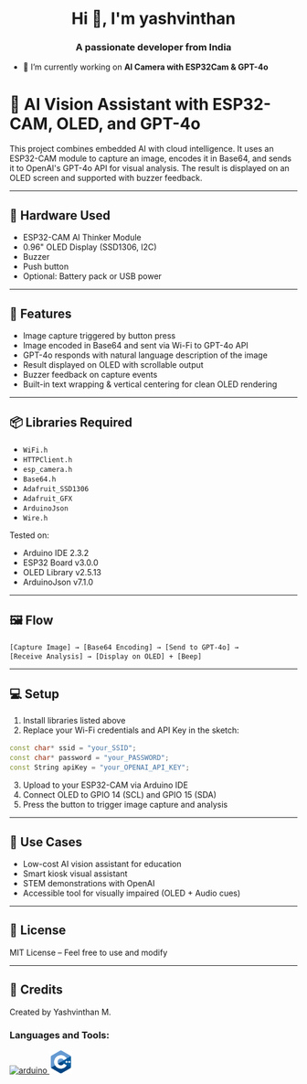 <h1 align="center">Hi 👋, I'm yashvinthan</h1>
<h3 align="center">A passionate developer from India</h3>

- 🔭 I’m currently working on **AI Camera with ESP32Cam & GPT-4o**
# 📸 AI Vision Assistant with ESP32-CAM, OLED, and GPT-4o

This project combines embedded AI with cloud intelligence. It uses an ESP32-CAM module to capture an image, encodes it in Base64, and sends it to OpenAI's GPT-4o API for visual analysis. The result is displayed on an OLED screen and supported with buzzer feedback.

---

## 🔧 Hardware Used
- ESP32-CAM AI Thinker Module  
- 0.96" OLED Display (SSD1306, I2C)  
- Buzzer  
- Push button  
- Optional: Battery pack or USB power

---

## 🧠 Features
- Image capture triggered by button press  
- Image encoded in Base64 and sent via Wi-Fi to GPT-4o API  
- GPT-4o responds with natural language description of the image  
- Result displayed on OLED with scrollable output  
- Buzzer feedback on capture events  
- Built-in text wrapping & vertical centering for clean OLED rendering

---

## 📦 Libraries Required
- `WiFi.h`  
- `HTTPClient.h`  
- `esp_camera.h`  
- `Base64.h`  
- `Adafruit_SSD1306`  
- `Adafruit_GFX`  
- `ArduinoJson`  
- `Wire.h`

Tested on:
- Arduino IDE 2.3.2  
- ESP32 Board v3.0.0  
- OLED Library v2.5.13  
- ArduinoJson v7.1.0  

---

## 🖼️ Flow

```
[Capture Image] → [Base64 Encoding] → [Send to GPT-4o] → 
[Receive Analysis] → [Display on OLED] + [Beep]
```

---

## 💻 Setup

1. Install libraries listed above
2. Replace your Wi-Fi credentials and API Key in the sketch:
```cpp
const char* ssid = "your_SSID";
const char* password = "your_PASSWORD";
const String apiKey = "your_OPENAI_API_KEY";
```
3. Upload to your ESP32-CAM via Arduino IDE  
4. Connect OLED to GPIO 14 (SCL) and GPIO 15 (SDA)  
5. Press the button to trigger image capture and analysis

---

## 🎯 Use Cases

- Low-cost AI vision assistant for education  
- Smart kiosk visual assistant  
- STEM demonstrations with OpenAI  
- Accessible tool for visually impaired (OLED + Audio cues)

---

## 📃 License
MIT License – Feel free to use and modify

---

## 🙌 Credits
Created by Yashvinthan M.

<h3 align="left">Languages and Tools:</h3>
<p align="left"> <a href="https://www.arduino.cc/" target="_blank" rel="noreferrer"> <img src="https://cdn.worldvectorlogo.com/logos/arduino-1.svg" alt="arduino" width="40" height="40"/> </a> <a href="https://www.w3schools.com/cpp/" target="_blank" rel="noreferrer"> <img src="https://raw.githubusercontent.com/devicons/devicon/master/icons/cplusplus/cplusplus-original.svg" alt="cplusplus" width="40" height="40"/> </a> </p>
